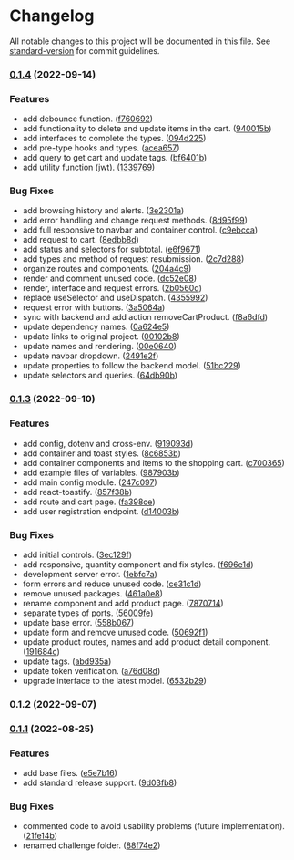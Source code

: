 # Changelog

All notable changes to this project will be documented in this file. See [standard-version](https://github.com/conventional-changelog/standard-version) for commit guidelines.

### [0.1.4](https://github.com/enzoarguello512/api-rest-ecommerce/compare/v0.1.3...v0.1.4) (2022-09-14)


### Features

* add debounce function. ([f760692](https://github.com/enzoarguello512/api-rest-ecommerce/commit/f760692af2a7e598bdbe9e855e1681e17087fd49))
* add functionality to delete and update items in the cart. ([940015b](https://github.com/enzoarguello512/api-rest-ecommerce/commit/940015baceb046d7ee823757150195425c3c897c))
* add interfaces to complete the types. ([094d225](https://github.com/enzoarguello512/api-rest-ecommerce/commit/094d22570ebd1b2fd4d6b4a96286e8cf6407b327))
* add pre-type hooks and types. ([acea657](https://github.com/enzoarguello512/api-rest-ecommerce/commit/acea657edf7681b340fc64a2f26fd71a38542732))
* add query to get cart and update tags. ([bf6401b](https://github.com/enzoarguello512/api-rest-ecommerce/commit/bf6401bd373761da4ab7aa6c919dc9a0897804e2))
* add utility function (jwt). ([1339769](https://github.com/enzoarguello512/api-rest-ecommerce/commit/133976988e8edb9cf1a292de656d1e7c0cd20fd7))


### Bug Fixes

* add browsing history and alerts. ([3e2301a](https://github.com/enzoarguello512/api-rest-ecommerce/commit/3e2301ad3c0d2f4ef943db94e43319c68bb8ad9e))
* add error handling and change request methods. ([8d95f99](https://github.com/enzoarguello512/api-rest-ecommerce/commit/8d95f992b7bbab3992b09b34e382d869bf28afe4))
* add full responsive to navbar and container control. ([c9ebcca](https://github.com/enzoarguello512/api-rest-ecommerce/commit/c9ebcca4ab169670bebd242350db3ff7550964ea))
* add request to cart. ([8edbb8d](https://github.com/enzoarguello512/api-rest-ecommerce/commit/8edbb8d80d171df34513c6debfa7470fd591a2b2))
* add status and selectors for subtotal. ([e6f9671](https://github.com/enzoarguello512/api-rest-ecommerce/commit/e6f9671fb33d8326109088c327379254967acdb9))
* add types and method of request resubmission. ([2c7d288](https://github.com/enzoarguello512/api-rest-ecommerce/commit/2c7d2884414be6a8b6e55c13c6149edee805b9ab))
* organize routes and components. ([204a4c9](https://github.com/enzoarguello512/api-rest-ecommerce/commit/204a4c93d98a1d233071eeb0edab1957aa18fa96))
* render and comment unused code. ([dc52e08](https://github.com/enzoarguello512/api-rest-ecommerce/commit/dc52e08a5ab0ec3653dac9085008502c3b04d147))
* render, interface and request errors. ([2b0560d](https://github.com/enzoarguello512/api-rest-ecommerce/commit/2b0560d1c13bc266e883a169cac4498eaf141e51))
* replace useSelector and useDispatch. ([4355992](https://github.com/enzoarguello512/api-rest-ecommerce/commit/435599230bdea3eb4e570ab90b16ba980d4d6b76))
* request error with buttons. ([3a5064a](https://github.com/enzoarguello512/api-rest-ecommerce/commit/3a5064a5112f8713b117205ab60ac9bde6f37262))
* sync with backend and add action removeCartProduct. ([f8a6dfd](https://github.com/enzoarguello512/api-rest-ecommerce/commit/f8a6dfd6727ddb689f506848fe28121bc9237f3b))
* update dependency names. ([0a624e5](https://github.com/enzoarguello512/api-rest-ecommerce/commit/0a624e54d17949d9d61813afe1153b65282f075b))
* update links to original project. ([00102b8](https://github.com/enzoarguello512/api-rest-ecommerce/commit/00102b840dcf725754d78d1ce98bf62e0d440525))
* update names and rendering. ([00e0640](https://github.com/enzoarguello512/api-rest-ecommerce/commit/00e0640e3f10bd07d1ebd3148b1ffe7162e3ce53))
* update navbar dropdown. ([2491e2f](https://github.com/enzoarguello512/api-rest-ecommerce/commit/2491e2f65cb70ab79d2db24520645c8c6872a01b))
* update properties to follow the backend model. ([51bc229](https://github.com/enzoarguello512/api-rest-ecommerce/commit/51bc2297b6712a2fbbc2aba5dd367af96af1868e))
* update selectors and queries. ([64db90b](https://github.com/enzoarguello512/api-rest-ecommerce/commit/64db90ba2db7fc035a7c09ced6fb1c0dc74b26a7))

### [0.1.3](https://github.com/enzoarguello512/api-rest-ecommerce/compare/v0.1.2...v0.1.3) (2022-09-10)


### Features

* add config, dotenv and cross-env. ([919093d](https://github.com/enzoarguello512/api-rest-ecommerce/commit/919093de417999daed8a053e2f5d42ad30161168))
* add container and toast styles. ([8c6853b](https://github.com/enzoarguello512/api-rest-ecommerce/commit/8c6853b5a7bf6a175ae61fdd228da6d9b5a7952a))
* add container components and items to the shopping cart. ([c700365](https://github.com/enzoarguello512/api-rest-ecommerce/commit/c7003655885b17b935c4c33e97150d24cb522eed))
* add example files of variables. ([987903b](https://github.com/enzoarguello512/api-rest-ecommerce/commit/987903b87add37324c31fe4af9f51bda3c54a883))
* add main config module. ([247c097](https://github.com/enzoarguello512/api-rest-ecommerce/commit/247c09747bbb49038ef2d3fe60cfedcf9e945847))
* add react-toastify. ([857f38b](https://github.com/enzoarguello512/api-rest-ecommerce/commit/857f38b46904c90661b3592b4f9adafcf41b1243))
* add route and cart page. ([fa398ce](https://github.com/enzoarguello512/api-rest-ecommerce/commit/fa398cece276673e627b859d5d7437d84e5d18e3))
* add user registration endpoint. ([d14003b](https://github.com/enzoarguello512/api-rest-ecommerce/commit/d14003bc7a66fdea45f8f0df78f02b38de0014dd))


### Bug Fixes

* add initial controls. ([3ec129f](https://github.com/enzoarguello512/api-rest-ecommerce/commit/3ec129f2e1c81ddef88807b4602374eaa93717b8))
* add responsive, quantity component and fix styles. ([f696e1d](https://github.com/enzoarguello512/api-rest-ecommerce/commit/f696e1d7a3aff8c7e6193df223d9e1f93bbb0a2b))
* development server error. ([1ebfc7a](https://github.com/enzoarguello512/api-rest-ecommerce/commit/1ebfc7a763f0ded751581f05ae25f68ed97d369b))
* form errors and reduce unused code. ([ce31c1d](https://github.com/enzoarguello512/api-rest-ecommerce/commit/ce31c1d0ef952d886556e683d63eeab1d1552a09))
* remove unused packages. ([461a0e8](https://github.com/enzoarguello512/api-rest-ecommerce/commit/461a0e8a4de7fa9fdd8cf639204a64de407cc6ad))
* rename component and add product page. ([7870714](https://github.com/enzoarguello512/api-rest-ecommerce/commit/7870714f1e52e1451528ae72a531e68203a215e2))
* separate types of ports. ([56009fe](https://github.com/enzoarguello512/api-rest-ecommerce/commit/56009fea21a817054bbba9f84777fff3bb7c7008))
* update base error. ([558b067](https://github.com/enzoarguello512/api-rest-ecommerce/commit/558b067ca025abd30a0d56d03da38603d06eb25b))
* update form and remove unused code. ([50692f1](https://github.com/enzoarguello512/api-rest-ecommerce/commit/50692f1438cdee955559b551f891147b2125a476))
* update product routes, names and add product detail component. ([191684c](https://github.com/enzoarguello512/api-rest-ecommerce/commit/191684cf9a190d2aae9ef68d95c5ea780e1724f9))
* update tags. ([abd935a](https://github.com/enzoarguello512/api-rest-ecommerce/commit/abd935a72e8352053066cb80d9261a8b5fb0486b))
* update token verification. ([a76d08d](https://github.com/enzoarguello512/api-rest-ecommerce/commit/a76d08de9b553e84fc9356b1acb2c40587d96445))
* upgrade interface to the latest model. ([6532b29](https://github.com/enzoarguello512/api-rest-ecommerce/commit/6532b29a4ecd00d8700232f0951b42525f9bbac3))

### 0.1.2 (2022-09-07)

### [0.1.1](https://github.com/enzoarguello512/api-rest-ecommerce/compare/v0.0.4...v0.1.1) (2022-08-25)

### Features

- add base files. ([e5e7b16](https://github.com/enzoarguello512/api-rest-ecommerce/commit/e5e7b164255d1c1fc7c427dc4ad6376bb11b2519))
- add standard release support. ([9d03fb8](https://github.com/enzoarguello512/api-rest-ecommerce/commit/9d03fb8db7a60ab884bd613734abf2eaa0ec24d2))

### Bug Fixes

- commented code to avoid usability problems (future implementation). ([21fe14b](https://github.com/enzoarguello512/api-rest-ecommerce/commit/21fe14bba86b62f6afc4b4cb0bed85b48a27ba71))
- renamed challenge folder. ([88f74e2](https://github.com/enzoarguello512/api-rest-ecommerce/commit/88f74e263e78c354c944de44f49cf156f732d206))
